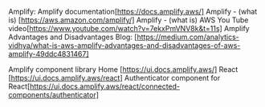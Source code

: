 Amplify:
Amplify documentation[https://docs.amplify.aws/]
Amplify - (what is) [https://aws.amazon.com/amplify/]
Amplify - (what is) AWS You Tube video[https://www.youtube.com/watch?v=7ekxPmVNV8k&t=11s]
Amplify Advantages and Disadvantages Blog: [https://medium.com/analytics-vidhya/what-is-aws-amplify-advantages-and-disadvantages-of-aws-amplify-49ddc4831467]

Amplify component library
Home [https://ui.docs.amplify.aws/]
React [https://ui.docs.amplify.aws/react]
Authenticator component for React[https://ui.docs.amplify.aws/react/connected-components/authenticator]
